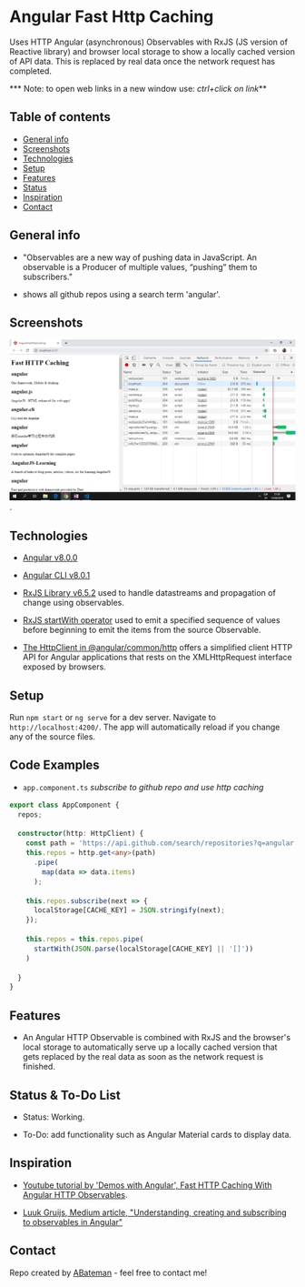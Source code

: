 # Angular Fast Http Caching

Uses HTTP Angular (asynchronous) Observables with RxJS (JS version of Reactive library) and browser local storage to show a locally cached version of API data. This is replaced by real data once the network request has completed.

*** Note: to open web links in a new window use: _ctrl+click on link_**

## Table of contents

* [General info](#general-info)
* [Screenshots](#screenshots)
* [Technologies](#technologies)
* [Setup](#setup)
* [Features](#features)
* [Status](#status)
* [Inspiration](#inspiration)
* [Contact](#contact)

## General info

* "Observables are a new way of pushing data in JavaScript. An observable is a Producer of multiple values, “pushing” them to subscribers."

* shows all github repos using a search term 'angular'.

## Screenshots

![Example screenshot](./img/fast-http-caching.png).

## Technologies

* [Angular v8.0.0](https://angular.io/)

* [Angular CLI v8.0.1](https://cli.angular.io/)

* [RxJS Library v6.5.2](https://angular.io/guide/rx-library) used to handle datastreams and propagation of change using observables.

* [RxJS startWith operator](http://reactivex.io/documentation/operators/startwith.html) used to emit a specified sequence of values before beginning to emit the items from the source Observable.

* [The HttpClient in @angular/common/http](https://angular.io/guide/http) offers a simplified client HTTP API for Angular applications that rests on the XMLHttpRequest interface exposed by browsers.

## Setup

Run `npm start` or `ng serve` for a dev server. Navigate to `http://localhost:4200/`. The app will automatically reload if you change any of the source files.

## Code Examples

* `app.component.ts` _subscribe to github repo and use http caching_

```typescript
export class AppComponent {
  repos;

  constructor(http: HttpClient) {
    const path = 'https://api.github.com/search/repositories?q=angular';
    this.repos = http.get<any>(path)
      .pipe(
        map(data => data.items)
      );

    this.repos.subscribe(next => {
      localStorage[CACHE_KEY] = JSON.stringify(next);
    });

    this.repos = this.repos.pipe(
      startWith(JSON.parse(localStorage[CACHE_KEY] || '[]'))
    )

  }
}

```

## Features

* An Angular HTTP Observable is combined with RxJS and the browser's local storage to automatically serve up a locally cached version that gets replaced by the real data as soon as the network request is finished.

## Status & To-Do List

* Status: Working.

* To-Do: add functionality such as Angular Material cards to display data.

## Inspiration

* [Youtube tutorial by 'Demos with Angular', Fast HTTP Caching With Angular HTTP Observables](https://www.youtube.com/watch?v=Yf1FfhMetjs&t=535s).

* [Luuk Gruijs, Medium article, "Understanding, creating and subscribing to observables in Angular"](https://medium.com/@luukgruijs/understanding-creating-and-subscribing-to-observables-in-angular-426dbf0b04a3)

## Contact

Repo created by [ABateman](https://www.andrewbateman.org) - feel free to contact me!
